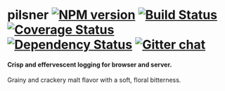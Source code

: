 # pilsner [![NPM version][npm-img]][npm-url] [![Build Status][travis-img]][travis-url] [![Coverage Status][coveralls-img]][coveralls-url] [![Dependency Status][dependency-img]][dependency-url] [![Gitter chat][gitter-img]][gitter-url]
#### Crisp and effervescent logging for browser and server.

Grainy and crackery malt flavor with a soft, floral bitterness.

[travis-img]:     https://img.shields.io/travis/zeekay/pilsner.svg
[travis-url]:     https://travis-ci.org/zeekay/pilsner
[coveralls-img]:  https://coveralls.io/repos/zeekay/pilsner/badge.svg?branch=master&service=github
[coveralls-url]:  https://coveralls.io/github/zeekay/pilsner?branch=master
[dependency-url]: https://david-dm.org/zeekay/pilsner
[dependency-img]: https://david-dm.org/zeekay/pilsner.svg
[npm-img]:        https://img.shields.io/npm/v/pilsner.svg
[npm-url]:        https://www.npmjs.com/package/pilsner
[gitter-img]:     https://badges.gitter.im/join-chat.svg
[gitter-url]:     https://gitter.im/zeekay/hi

<!-- not used -->
[downloads-img]:     https://img.shields.io/npm/dm/pilsner.svg
[downloads-url]:     http://badge.fury.io/js/pilsner
[devdependency-img]: https://david-dm.org/zeekay/pilsner/dev-status.svg
[devdependency-url]: https://david-dm.org/zeekay/pilsner#info=devDependencies
